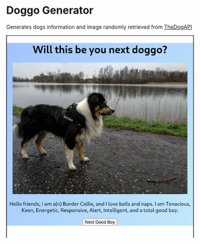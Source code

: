 # Doggo Generator
Generates dogs information and image randomly retrieved from [TheDogAPI](https://thedogapi.com/)

![screenshot](readme/doggo-react.png)
